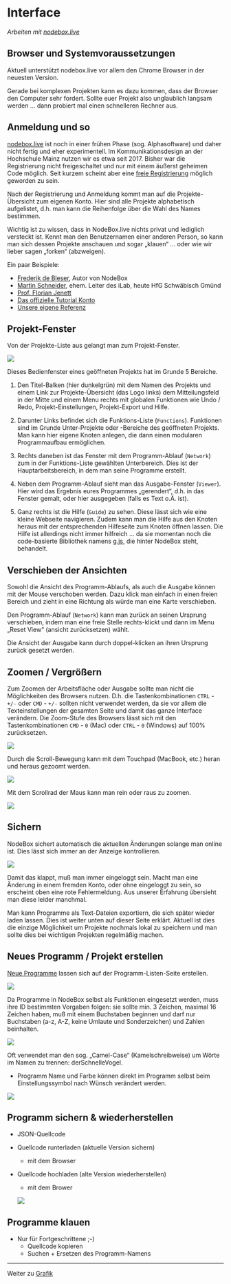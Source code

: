 # Interface

*Arbeiten mit [nodebox.live](http://nodebox.live)*

## Browser und Systemvoraussetzungen

Aktuell unterstützt nodebox.live vor allem den Chrome Browser in der neuesten Version.

Gerade bei komplexen Projekten kann es dazu kommen, dass der Browser den Computer sehr fordert. Sollte euer Projekt also unglaublich langsam werden … dann probiert mal einen schnelleren Rechner aus.

## Anmeldung und so

[nodebox.live](http://nodebox.live) ist noch in einer frühen Phase (sog. Alphasoftware) und daher nicht fertig und eher experimentell. Im Kommunikationsdesign an der Hochschule Mainz nutzen wir es etwa seit 2017. Bisher war die Registrierung nicht freigeschaltet und nur mit einem äußerst geheimen Code möglich. Seit kurzem scheint aber eine [freie Registrierung](https://nodebox.live/users/create) möglich geworden zu sein.

Nach der Registrierung und Anmeldung kommt man auf die Projekte-Übersicht zum eigenen Konto. Hier sind alle Projekte alphabetisch aufgelistet, d.h. man kann die Reihenfolge über die Wahl des Names bestimmen.

Wichtig ist zu wissen, dass in NodeBox.live nichts privat und lediglich versteckt ist. Kennt man den Benutzernamen einer anderen Person, so kann man sich dessen Projekte anschauen und sogar „klauen“ … oder wie wir lieber sagen „forken“ (abzweigen).

Ein paar Beispiele:
- [Frederik de Bleser](https://nodebox.live/fdb), Autor von NodeBox
- [Martin Schneider](https://nodebox.live/bitcraftlab), ehem. Leiter des iLab, heute HfG Schwäbisch Gmünd
- [Prof. Florian Jenett](https://nodebox.live/fjenett)
- [Das offizielle Tutorial Konto](https://nodebox.live/tutorial)
- [Unsere eigene Referenz](https://nodebox.live/reference)

## Projekt-Fenster

Von der Projekte-Liste aus gelangt man zum Projekt-Fenster.

 ![](assets/screenshot-nodebox-live.png)
 
 Dieses Bedienfenster eines geöffneten Projekts hat im Grunde 5 Bereiche.
 
 1) Den Titel-Balken (hier dunkelgrün) mit dem Namen des Projekts und einem Link zur Projekte-Übersicht (das Logo links) dem Mitteilungsfeld in der Mitte und einem Menu rechts mit globalen Funktionen wie Undo / Redo, Projekt-Einstellungen, Projekt-Export und Hilfe.
 
 2) Darunter Links befindet sich die Funktions-Liste (`Functions`). Funktionen sind im Grunde Unter-Projekte oder -Bereiche des geöffneten Projekts. Man kann hier eigene Knoten anlegen, die dann einen modularen Programmaufbau ermöglichen.
 
 3) Rechts daneben ist das Fenster mit dem Programm-Ablauf (`Network`) zum in der Funktions-Liste gewählten Unterbereich. Dies ist der Hauptarbeitsbereich, in dem man seine Programme erstellt.
 
 4) Neben dem Programm-Ablauf sieht man das Ausgabe-Fenster (`Viewer`). Hier wird das Ergebnis eures Programmes „gerendert“, d.h. in das Fenster gemalt, oder hier ausgegeben (falls es Text o.Ä. ist).
 
 5) Ganz rechts ist die Hilfe (`Guide`) zu sehen. Diese lässt sich wie eine kleine Webseite navigieren. Zudem kann man die Hilfe aus den Knoten heraus mit der entsprechenden Hilfeseite zum Knoten öffnen lassen. Die Hilfe ist allerdings nicht immer hilfreich … da sie momentan noch die code-basierte Bibliothek namens [g.js](http://g.js.org/), die hinter NodeBox steht, behandelt.
 
## Verschieben der Ansichten

Sowohl die Ansicht des Programm-Ablaufs, als auch die Ausgabe können mit der Mouse verschoben werden. Dazu klick man einfach in einen freien Bereich und zieht in eine Richtung als würde man eine Karte verschieben.

Den Programm-Ablauf (`Network`) kann man zurück an seinen Ursprung verschieben, indem man eine freie Stelle rechts-klickt und dann im Menu „Reset View“ (ansicht zurücksetzen) wählt.

Die Ansicht der Ausgabe kann durch doppel-klicken an ihren Ursprung zurück gesetzt werden.
  
## Zoomen / Vergrößern

Zum Zoomen der Arbeitsfläche oder Ausgabe sollte man nicht die Möglichkeiten des Browsers nutzen. D.h. die Tastenkombinationen `CTRL` - `+/-` oder `CMD` - `+/-` sollten nicht verwendet werden, da sie vor allem die Texteinstellungen der gesamten Seite und damit das ganze Interface verändern. Die Zoom-Stufe des Browsers lässt sich mit den Tastenkombinationen `CMD` - `0` (Mac) oder `CTRL` - `0` (Windows) auf 100% zurücksetzen.
	
![](assets/zoomen_1.gif)
	
Durch die Scroll-Bewegung kann mit dem Touchpad (MacBook, etc.) heran und heraus gezoomt werden.
	
![](assets/zoomen_2.gif)
	
Mit dem Scrollrad der Maus kann man rein oder raus zu zoomen.
	
![](assets/zoomen_3.gif)
	
## Sichern

NodeBox sichert automatisch die aktuellen Änderungen solange man online ist. Dies lässt sich immer an der Anzeige kontrollieren.

![](assets/project_saved.png)

Damit das klappt, muß man immer eingeloggt sein. Macht man eine Änderung in einem fremden Konto, oder ohne eingeloggt zu sein, so erscheint oben eine rote Fehlermeldung. Aus unserer Erfahrung übersieht man diese leider manchmal.

Man kann Programme als Text-Dateien exportiern, die sich später wieder laden lassen. Dies ist weiter unten auf dieser Seite erklärt. Aktuell ist dies die einzige Möglichkeit um Projekte nochmals lokal zu speichern und man sollte dies bei wichtigen Projekten regelmäßig machen.

## Neues Programm / Projekt erstellen

[Neue Programme](https://nodebox.live/projects/create) lassen sich auf der Programm-Listen-Seite erstellen.

![](assets/newproject_1.png)
	
Da Programme in NodeBox selbst als Funktionen eingesetzt werden, muss ihre ID bestimmten Vorgaben folgen: sie sollte min. 3 Zeichen, maximal 16 Zeichen haben, muß mit einem Buchstaben beginnen und darf nur Buchstaben (a-z, A-Z, keine Umlaute und Sonderzeichen) und Zahlen beinhalten.
	
![](assets/newproject_2.png)

Oft verwendet man den sog. „Camel-Case“ (Kamelschreibweise) um Wörte im Namen zu trennen: derSchnelleVogel.
	
- Programm Name und Farbe können direkt im Programm selbst beim Einstellungssymbol nach Wünsch verändert werden.

![](assets/änderung.gif)

## Programm sichern & wiederherstellen

- JSON-Quellcode
- Quellcode runterladen (aktuelle Version sichern)
	- mit dem Browser
- Quellcode hochladen (alte Version wiederherstellen)
	- mit dem Brower
	
	![](assets/raw.gif)

## Programme klauen

- Nur für Fortgeschrittene ;-)
	- Quellcode kopieren
	- Suchen + Ersetzen des Programm-Namens

---

Weiter zu [Grafik](02-grafik.md)

